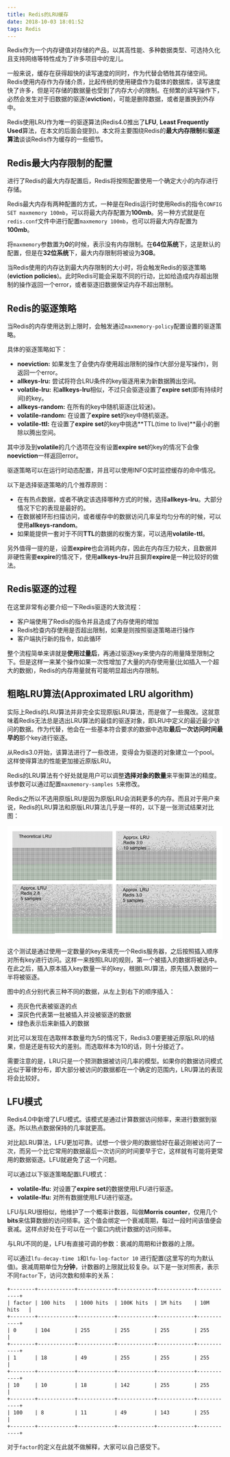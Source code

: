 ```yaml
---
title: Redis的LRU缓存
date: 2018-10-03 18:01:52
tags: Redis
---
```


Redis作为一个内存键值对存储的产品，以其高性能、多种数据类型、可选持久化且支持网络等特性成为了许多项目中的宠儿。

一般来说，缓存在获得超快的读写速度的同时，作为代替会牺牲其存储空间。Redis使用内存作为存储介质，比起传统的使用硬盘作为载体的数据库，读写速度快了许多，但是可存储的数据量也受到了内存大小的限制。在频繁的读写操作下，必然会发生对于旧数据的驱逐(**eviction**)，可能是删除数据，或者是置换到外存中。

Redis使用LRU作为唯一的驱逐算法(Redis4.0推出了**LFU**, **Least Frequently Used**算法，在本文的后面会提到)。本文将主要围绕Redis的**最大内存限制**和**驱逐算法**谈谈Redis作为缓存的一些细节。

## Redis最大内存限制的配置

进行了Redis的最大内存配置后，Redis将按照配置使用一个确定大小的内存进行存储。

Redis最大内存有两种配置的方式，一种是在Redis运行时使用Redis的指令`CONFIG SET maxmemory 100mb`，可以将最大内存配置为**100mb**。另一种方式就是在`redis.conf`文件中进行配置`maxmemory 100mb`，也可以将最大内存配置为**100mb**。

将`maxmemory`参数置为**0**的时候，表示没有内存限制。在**64位系统**下，这是默认的配置，但是在**32位系统**下，最大内存限制将被设为**3GB**。

当Redis使用的内存达到最大内存限制的大小时，将会触发Redis的驱逐策略(**eviction policies**)。此时Redis可能会采取不同的行动，比如给造成内存超出限制的操作返回一个error，或者驱逐旧数据保证内存不超出限制。

## Redis的驱逐策略

当Redis的内存使用达到上限时，会触发通过`maxmemory-policy`配置设置的驱逐策略。

具体的驱逐策略如下：

* **noeviction:** 如果发生了会使内存使用超出限制的操作(大部分是写操作)，则返回一个error。
* **allkeys-lru:** 尝试将符合LRU条件的key驱逐用来为新数据腾出空间。
* **volatile-lru:** 和**allkeys-lru**相似，不过只会驱逐设置了**expire set**(即有持续时间)的key。
* **allkeys-random:** 在所有的key中随机驱逐(比较迷)。
* **volatile-random:** 在设置了**expire set**的key中随机驱逐。
* **volatile-ttl:** 在设置了**expire set**的key中挑选**TTL(time to live)**最小的删除以腾出空间。

其中涉及到**volatile**的几个选项在没有设置**expire set**的key的情况下会像**noeviction**一样返回error。

驱逐策略可以在运行时动态配置，并且可以使用INFO实时监控缓存的命中情况。

以下是选择驱逐策略的几个推荐原则：

* 在有热点数据，或者不确定该选择哪种方式的时候，选择**allkeys-lru**。大部分情况下它的表现是最好的。
* 在数据被环形扫描访问，或者缓存中的数据访问几率呈均匀分布的时候，可以使用**allkeys-random**。
* 如果能提供一套对于不同**TTL**的数据的权衡方案，可以选用**volatile-ttl**。

另外值得一提的是，设置**expire**也会消耗内存，因此在内存压力较大，且数据并非硬性需要**expire**的情况下，使用**allkeys-lru**并且摒弃**expire**是一种比较好的做法。

## Redis驱逐的过程

在这里非常有必要介绍一下Redis驱逐的大致流程：

* 客户端使用了Redis的指令并且造成了内存使用的增加
* Redis检查内存使用是否超出限制，如果是则按照驱逐策略进行操作
* 客户端执行新的指令，如此循环

整个流程简单来讲就是**使用过量后**，再通过驱逐key来使内存的用量降至限制之下。但是这样一来某个操作如果一次性增加了大量的内存使用量(比如插入一个超大的数据)，Redis的内存用量就有可能明显超出内存限制。

## 粗略LRU算法(Approximated LRU algorithm)

实际上Redis的LRU算法并非完全实现原版LRU算法，而是做了一些魔改。这就意味着Redis无法总是选出LRU算法的最佳的驱逐对象，即LRU中定义的最近最少访问的数据。作为代替，他会在一些基本符合要求的数据中选取**最后一次访问时间最早的**那个key进行驱逐。

从Redis3.0开始，该算法进行了一些改进，变得会为驱逐的对象建立一个pool。这样使得算法的性能更加接近原版LRU。

Redis的LRU算法有个好处就是用户可以调整**选择对象的数量**来平衡算法的精度。该参数可以通过配置`maxmemory-samples 5`来修改。

Redis之所以不选用原版LRU是因为原版LRU会消耗更多的内存。而且对于用户来说，Redis的LRU算法和原版LRU算法几乎是一样的，以下是一张测试结果对比图：

![lru_comparison](/images/lru_comparison.png)

这个测试是通过使用一定数量的key来填充一个Redis服务器，之后按照插入顺序对所有key进行访问。这样一来按照LRU的规则，第一个被插入的数据将被选中。在此之后，插入原本插入key数量一半的key，根据LRU算法，原先插入数据的一半将被驱逐。

图中的点分别代表三种不同的数据，从左上到右下的顺序插入：

* 亮灰色代表被驱逐的点
* 深灰色代表第一批被插入并没被驱逐的数据
* 绿色表示后来新插入的数据

对比可以发现在选取样本数量均为5的情况下，Redis3.0要更接近原版LRU的结果，但是还是有较大的差别。而选取样本为10的话，则十分接近了。

需要注意的是，LRU只是一个预测数据被访问几率的模型。如果你的数据访问模式近似于幂律分布，即大部分被访问的数据都在一个确定的范围内，LRU算法的表现将会比较好。

## LFU模式

Redis4.0中新增了LFU模式。该模式是通过计算数据访问频率，来进行数据到驱逐。所以热点数据保持的几率就更高。

对比起LRU算法，LFU更加可靠。试想一个很少用的数据恰好在最近刚被访问了一次，而另一个比它常用的数据最后一次访问的时间要早于它，这样就有可能将更常用的数据驱逐。LFU就避免了这一个问题。

可以通过以下驱逐策略配置LFU模式：

* **volatile-lfu:** 对设置了**expire set**的数据使用LFU进行驱逐。
* **volatile-lfu:** 对所有数据使用LFU进行驱逐。

LFU与LRU很相似，他维护了一个概率计数器，叫做**Morris counter**，仅用几个**bits**来估算数据的访问频率。这个值会绑定一个衰减周期，每过一段时间该值便会衰减。这样点好处在于可以在一个窗口内统计数据的访问频率。

与LRU不同的是，LFU有直接可调的参数：衰减的周期和计数器的上限。

可以通过`lfu-decay-time 1`和`lfu-log-factor 10` 进行配置(这里写的均为默认值)。衰减周期单位为**分钟**，计数器的上限就比较复杂。以下是一张对照表，表示不同`factor`下，访问次数和频率的关系：

```
+--------+------------+------------+------------+------------+------------+
| factor | 100 hits   | 1000 hits  | 100K hits  | 1M hits    | 10M hits   |
+--------+------------+------------+------------+------------+------------+
| 0      | 104        | 255        | 255        | 255        | 255        |
+--------+------------+------------+------------+------------+------------+
| 1      | 18         | 49         | 255        | 255        | 255        |
+--------+------------+------------+------------+------------+------------+
| 10     | 10         | 18         | 142        | 255        | 255        |
+--------+------------+------------+------------+------------+------------+
| 100    | 8          | 11         | 49         | 143        | 255        |
+--------+------------+------------+------------+------------+------------+
```

对于`factor`的定义在此就不做解释，大家可以自己感受下。



[原文链接]: https://redis.io/topics/lru-cache	"lru-cache"